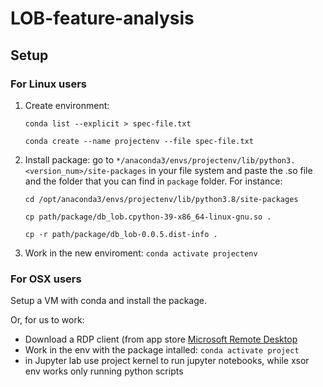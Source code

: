 # LOB-feature-analysis

##  Setup 
### For Linux users
1. Create environment:

    `conda list --explicit > spec-file.txt`
    
    `conda create --name projectenv --file spec-file.txt`

2. Install package: go to `*/anaconda3/envs/projectenv/lib/python3.<version_num>/site-packages` in your file system and paste the .so file and the folder that you can find in `package` folder. 
    For instance:
    
    `cd /opt/anaconda3/envs/projectenv/lib/python3.8/site-packages`
    
    `cp path/package/db_lob.cpython-39-x86_64-linux-gnu.so .`
    
    `cp -r path/package/db_lob-0.0.5.dist-info .`
    
3. Work in the new enviroment:
    `conda activate projectenv`

### For OSX users
Setup a VM with conda and install the package.

Or, for us to work:

* Download a RDP client (from app store [Microsoft Remote Desktop](https://apps.apple.com/it/app/microsoft-remote-desktop/id1295203466?mt=12)
* Work in the env with the package intalled: `conda activate project`
* in Jupyter lab use project kernel to run jupyter notebooks, while xsor env works only running python scripts

